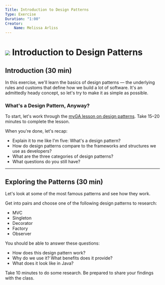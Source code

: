 ```yaml
---
Title: Introduction to Design Patterns
Type: Exercise
Duration: "1:00"
Creator:
    Name: Melissa Arliss
---
```


# ![](https://ga-dash.s3.amazonaws.com/production/assets/logo-9f88ae6c9c3871690e33280fcf557f33.png) Introduction to Design Patterns

## Introduction (30 min)

In this exercise, we'll learn the basics of design patterns — the underlying rules and customs that define how we build a lot of software. It's an admittedly heady concept, so let's try to make it as simple as possible.

### What's a Design Pattern, Anyway?

To start, let's work through the [myGA lesson on design patterns](https://my.generalassemb.ly/activities/134?assignmentUuid=d5b43f0e-7d2c-4173-afef-8a2e4073e5c6). Take 15–20 minutes to complete the lesson.

When you're done, let's recap:
- Explain it to me like I'm five: What's a design pattern?
- How do design patterns compare to the frameworks and structures we use as developers?
- What are the three categories of design patterns?
- What questions do you still have?

---

## Exploring the Patterns (30 min)

Let's look at some of the most famous patterns and see how they work.

Get into pairs and choose one of the following design patterns to research:

- MVC
- Singleton
- Decorator
- Factory
- Observer

You should be able to answer these questions:
- How does this design pattern work?
- Why do we use it? What benefits does it provide?
- What does it look like in Java?

Take 10 minutes to do some research. Be prepared to share your findings with the class.
